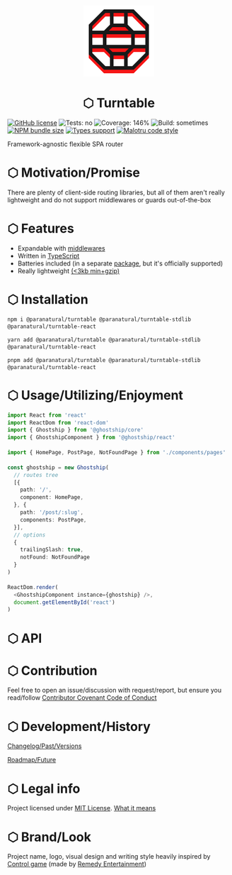 <div align='center'>
    <picture>
        <source media='(prefers-color-scheme: dark)' srcset='./.github/turntable-logo-light-160.png' />
        <source media='(prefers-color-scheme: light)' srcset='./.github/turntable-logo-dark-160.png' />
        <img src='./.github/turntable-logo-dark-160.png' />
    </picture>
    <h1>⬡ Turntable</h1>
</div>

[![GitHub license](https://img.shields.io/github/license/paranatural/turntable?style=flat-square)](license.md)
![Tests: no](https://img.shields.io/badge/tests-no-red?style=flat-square)
![Coverage: 146%](https://img.shields.io/badge/coverage-146%25-green?style=flat-square)
![Build: sometimes](https://img.shields.io/badge/build-sometimes-yellow?style=flat-square)
[![NPM bundle size](https://img.shields.io/bundlephobia/minzip/turntable/turntable)](https://bundlephobia.com/result?p=@ghostship/core)
[![Types support](https://img.shields.io/npm/types/paranatural/turntable?style=flat-square)](https://www.npmjs.com/package/panopticon-core)
[![Malotru code style](https://img.shields.io/badge/code_style-Malotru-red?style=flat-square)](https://github.com/unordinarity/malotru)

Framework-agnostic flexible SPA router

# ⬡ Motivation/Promise

There are plenty of client-side routing libraries, but all of them aren't really lightweight and do not support middlewares or guards out-of-the-box

# ⬡ Features

- Expandable with [middlewares](./docs/middleware.md)
- Written in [TypeScript](https://github.com/microsoft/TypeScript)
- Batteries included (in a separate [package](./packages/stdlib), but it's officially supported)
- Really lightweight [(<3kb min+gzip)](https://bundlephobia.com/result?p=@paranatural/turntable)

# ⬡ Installation

```shell
npm i @paranatural/turntable @paranatural/turntable-stdlib @paranatural/turntable-react
```

```shell
yarn add @paranatural/turntable @paranatural/turntable-stdlib @paranatural/turntable-react
```

```shell
pnpm add @paranatural/turntable @paranatural/turntable-stdlib @paranatural/turntable-react
```

# ⬡ Usage/Utilizing/Enjoyment

```typescript jsx
import React from 'react'
import ReactDom from 'react-dom'
import { Ghostship } from '@ghostship/core'
import { GhostshipComponent } from '@ghostship/react'

import { HomePage, PostPage, NotFoundPage } from './components/pages'

const ghostship = new Ghostship(
  // routes tree
  [{
    path: '/',
    component: HomePage,
  }, {
    path: '/post/:slug',
    components: PostPage,
  }],
  // options
  {
    trailingSlash: true,
    notFound: NotFoundPage
  }
)

ReactDom.render(
  <GhostshipComponent instance={ghostship} />,
  document.getElementById('react')
)
```

# ⬡ API



# ⬡ Contribution

Feel free to open an issue/discussion with request/report, but ensure you read/follow [Contributor Covenant Code of Conduct](docs/5-development/code-of-conduct.md)

# ⬡ Development/History

[Changelog/Past/Versions](./docs/changelog.md)

[Roadmap/Future](roadmap.md)

# ⬡ Legal info

Project licensed under [MIT License](license.md). [What it means](https://choosealicense.com/licenses/mit/)

# ⬡ Brand/Look

Project name, logo, visual design and writing style heavily inspired by [Control game](https://www.remedygames.com/games/control/) (made by [Remedy Entertainment](https://www.remedygames.com/))
